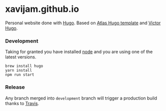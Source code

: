 # xavijam.github.io

Personal website done with [Hugo](http://gohugo.io). Based on [Atlas Hugo template](https://github.com/indigotree/atlas) and [Victor Hugo](https://github.com/netlify/victor-hugo).

### Development

Taking for granted you have installed [node](http://nodejs.org) and you are using one of the latest versions.

```
brew install hugo
yarn install
npm run start
```

### Release

Any branch merged into `development` branch will trigger a production build thanks to [Travis](http://travis-ci.org).

